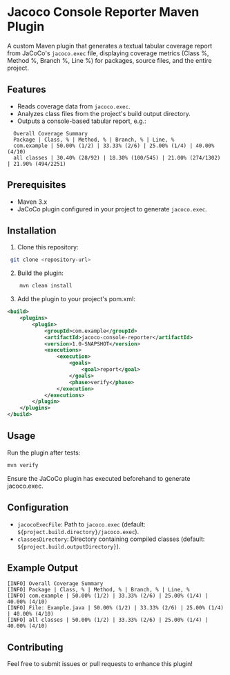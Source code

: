 # Jacoco Console Reporter Maven Plugin

A custom Maven plugin that generates a textual tabular coverage report from JaCoCo's `jacoco.exec` file, displaying coverage metrics (Class %, Method %, Branch %, Line %) for packages, source files, and the entire project.

## Features
- Reads coverage data from `jacoco.exec`.
- Analyzes class files from the project's build output directory.
- Outputs a console-based tabular report, e.g.:
```text
  Overall Coverage Summary
  Package | Class, % | Method, % | Branch, % | Line, %
  com.example | 50.00% (1/2) | 33.33% (2/6) | 25.00% (1/4) | 40.00% (4/10)
  all classes | 30.40% (28/92) | 18.30% (100/545) | 21.00% (274/1302) | 21.90% (494/2251)
```

## Prerequisites
- Maven 3.x
- JaCoCo plugin configured in your project to generate `jacoco.exec`.

## Installation
1. Clone this repository:
```bash
 git clone <repository-url>
```
2. Build the plugin:

```bash
    mvn clean install
```
3. Add the plugin to your project's pom.xml:
```xml
<build>
    <plugins>
        <plugin>
            <groupId>com.example</groupId>
            <artifactId>jacoco-console-reporter</artifactId>
            <version>1.0-SNAPSHOT</version>
            <executions>
                <execution>
                    <goals>
                        <goal>report</goal>
                    </goals>
                    <phase>verify</phase>
                </execution>
            </executions>
        </plugin>
    </plugins>
</build>
```

## Usage
Run the plugin after tests:
```bash
mvn verify
```

Ensure the JaCoCo plugin has executed beforehand to generate jacoco.exec.

## Configuration

* `jacocoExecFile`: Path to `jacoco.exec` (default: `${project.build.directory}/jacoco.exec`).
* `classesDirectory`: Directory containing compiled classes (default: `${project.build.outputDirectory}`).

## Example Output
```text
[INFO] Overall Coverage Summary
[INFO] Package | Class, % | Method, % | Branch, % | Line, %
[INFO] com.example | 50.00% (1/2) | 33.33% (2/6) | 25.00% (1/4) | 40.00% (4/10)
[INFO] File: Example.java | 50.00% (1/2) | 33.33% (2/6) | 25.00% (1/4) | 40.00% (4/10)
[INFO] all classes | 50.00% (1/2) | 33.33% (2/6) | 25.00% (1/4) | 40.00% (4/10)
```

## Contributing
Feel free to submit issues or pull requests to enhance this plugin!
